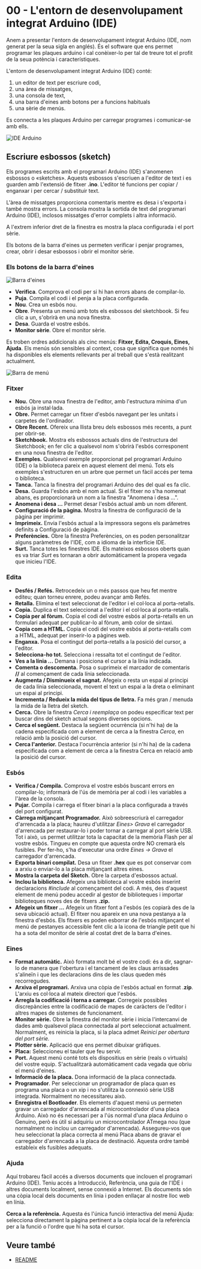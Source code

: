# 00 - L'entorn de desenvolupament integrat Arduino (IDE)

[img01]: ./../imatges/ard/ard-00-01.png "IDE Arduino"
[img02]: ./../imatges/ard/ard-00-02.png "Barra d'eines"
[img03]: ./../imatges/ard/ard-00-03.png "Barra de menú"

Anem a presentar l'entorn de desenvolupament integrat Arduino (IDE, nom generat per la seua sigla en anglés). És el software que ens permet programar les plaques arduino i cal conèixer-lo per tal de treure tot el profit de la seua potència i característiques.

L'entorn de desenvolupament integrat Arduino (IDE) conté:

1. un editor de text per escriure codi,
2. una àrea de missatges,
3. una consola de text,
4. una barra d'eines amb botons per a funcions habituals
5. una sèrie de menús.

Es connecta a les plaques Arduino per carregar programes i comunicar-se amb ells.

![IDE Arduino][img01]

## Escriure esbossos (sketch)

Els programes escrits amb el programari Arduino (IDE) s'anomenen esbossos o «sketches». Aquests esbossos s'escriuen a l'editor de text i es guarden amb l'extensió de fitxer **.ino**. L'editor té funcions per copiar / enganxar i per cercar / substituir text.

L'àrea de missatges proporciona comentaris mentre es desa i s'exporta i també mostra errors. La consola mostra la sortida de text del programari Arduino (IDE), inclosos missatges d'error complets i altra informació.

A l'extrem inferior dret de la finestra es mostra la placa configurada i el port sèrie.

Els botons de la barra d'eines us permeten verificar i penjar programes, crear, obrir i desar esbossos i obrir el monitor sèrie.

### Els botons de la barra d'eines

![Barra d'eines][img02]

- **Verifica**. Comprova el codi per si hi han errors abans de compilar-lo.
- **Puja**. Compila el codi i el penja a la placa configurada.
- **Nou**. Crea un esbós nou.
- **Obre**. Presenta un menú amb tots els esbossos del sketchbook. Si feu clic a un, s'obrirà en una nova finestra.
- **Desa**. Guarda el vostre esbós.
- **Monitor sèrie**. Obre el monitor sèrie.

Es troben ordres addicionals als cinc menús: **Fitxer, Edita, Croquis, Eines, Ajuda**. Els menús són sensibles al context, cosa que significa que només hi ha disponibles els elements rellevants per al treball que s'està realitzant actualment.

![Barra de menú][img03]

### Fitxer

- **Nou.** Obre una nova finestra de l'editor, amb l'estructura mínima d'un esbós ja instal·lada.
- **Obre.** Permet carregar un fitxer d'esbós navegant per les unitats i carpetes de l'ordinador.
- **Obre Recent.** Ofereix una llista breu dels esbossos més recents, a punt per obrir-se.
- **Sketchbook.** Mostra els esbossos actuals dins de l'estructura del Sketchbook; en fer clic a qualsevol nom s'obrirà l'esbós corresponent en una nova finestra de l'editor.
- **Exemples.** Qualsevol exemple proporcionat pel programari Arduino (IDE) o la biblioteca pareix en aquest element del menú. Tots els exemples s'estructuren en un arbre que permet un fàcil accés per tema o biblioteca.
- **Tanca.** Tanca la finestra del programari Arduino des del qual es fa clic.
- **Desa.** Guarda l'esbós amb el nom actual. Si el fitxer no s'ha nomenat abans, es proporcionarà un nom a la finestra "Anomena i desa ...".
- **Anomena i desa ...** Permet desar l'esbós actual amb un nom diferent.
- **Configuració de la pàgina.** Mostra la finestra de configuració de la pàgina per imprimir.
- **Imprimeix.** Envia l'esbós actual a la impressora segons els paràmetres definits a Configuració de pàgina.
- **Preferències.** Obre la finestra Preferències, on es poden personalitzar alguns paràmetres de l'IDE, com a idioma de la interfície IDE.
- **Surt.** Tanca totes les finestres IDE. Els mateixos esbossos oberts quan es va triar _Surt_ es tornaran a obrir automàticament la propera vegada que inicieu l'IDE.

### Edita

- **Desfés / Refés.** Retrocedeix un o més passos que heu fet mentre editeu; quan torneu enrere, podeu avançar amb Refés.
- **Retalla.** Elimina el text seleccionat de l'editor i el col·loca al porta-retalls.
- **Copia.** Duplica el text seleccionat a l'editor i el col·loca al porta-retalls.
- **Copia per al fòrum.** Copia el codi del vostre esbós al porta-retalls en un formulari adequat per publicar-lo al fòrum, amb color de sintaxi.
- **Copia com a HTML.** Copia el codi del vostre esbós al porta-retalls com a HTML, adequat per inserir-lo a pàgines web.
- **Enganxa.** Posa el contingut del porta-retalls a la posició del cursor, a l'editor.
- **Selecciona-ho tot.** Selecciona i ressalta tot el contingut de l'editor.
- **Ves a la línia ...** Demana i posiciona el cursor a la línia indicada.
- **Comenta o descomenta.** Posa o suprimeix el marcador de comentaris **//** al començament de cada línia seleccionada.
- **Augmenta / Disminueix el sagnat.** Afegeix o resta un espai al principi de cada línia seleccionada, movent el text un espai a la dreta o eliminant un espai al principi.
- **Incrementa / Redueix la mida del tipus de lletra.** Fa més gran / menuda la mida de la lletra del sketch.
- **Cerca.** Obre la finestra _Cerca i reemplaça_ on podeu especificar text per buscar dins del sketch actual segons diverses opcions.
- **Cerca el següent.** Destaca la següent ocurrència (si n'hi ha) de la cadena especificada com a element de cerca a la finestra _Cerca_, en relació amb la posició del cursor.
- **Cerca l'anterior.** Destaca l'ocurrència anterior (si n'hi ha) de la cadena especificada com a element de cerca a la finestra Cerca en relació amb la posició del cursor.

### Esbós

- **Verifica / Compila.** Comprova el vostre esbós buscant errors en compilar-lo; informarà de l'ús de memòria per al codi i les variables a l'àrea de la consola.
- **Pujar.** Compila i carrega el fitxer binari a la placa configurada a través del port configurat.
- **Càrrega mitjançant Programador.** Això sobreescriurà el carregador d'arrencada a la placa; haureu d'utilitzar _Eines\> Grava_ el carregador d'arrencada per restaurar-lo i poder tornar a carregar al port sèrie USB. Tot i això, us permet utilitzar tota la capacitat de la memòria Flash per al vostre esbós. Tingueu en compte que aquesta ordre NO cremarà els fusibles. Per fer-ho, s'ha d'executar una ordre _Eines -\> Grava_ el carregador d'arrencada.
- **Exporta binari compilat.** Desa un fitxer **.hex** que es pot conservar com a arxiu o enviar-lo a la placa mitjançant altres eines.
- **Mostra la carpeta del Sketch.** Obre la carpeta d'esbossos actual.
- **Inclou la biblioteca.** Afegeix una biblioteca al vostre esbós inserint declaracions _\#include_ al començament del codi. A més, des d'aquest element de menú podeu accedir al gestor de biblioteques i importar biblioteques noves des de fitxers **.zip.**
- **Afegeix un fitxer \...** Afegeix un fitxer font a l'esbós (es copiarà des de la seva ubicació actual). El fitxer nou apareix en una nova pestanya a la finestra d'esbós. Els fitxers es poden esborrar de l'esbós mitjançant el menú de pestanyes accessible fent clic a la icona de triangle petit que hi ha a sota del monitor de sèrie al costat dret de la barra d'eines.

### Eines

- **Format automàtic.** Això formata molt bé el vostre codi: és a dir, sagnar-lo de manera que l'obertura i el tancament de les claus arrissades s'alineïn i que les declaracions dins de les claus queden més recorregudes.
- **Arxiva el programari.** Arxiva una còpia de l'esbós actual en format .**zip**. L'arxiu es col·loca al mateix directori que l'esbós.
- **Arregla la codificació i torna a carregar.** Corregeix possibles discrepàncies entre la codificació de mapes de caràcters de l'editor i altres mapes de sistemes de funcionament.
- **Monitor sèrie.** Obre la finestra del monitor sèrie i inicia l'intercanvi de dades amb qualsevol placa connectada al port seleccionat actualment. Normalment, es reinicia la placa, si la placa admet _Reinici per obertura del port sèrie._
- **Plotter sèrie.** Aplicació que ens permet dibuixar gràfiques.
- **Placa:** Seleccioneu el tauler que feu servir.
- **Port.** Aquest menú conté tots els dispositius en sèrie (reals o virtuals) del vostre equip. S'actualitzarà automàticament cada vegada que obriu el menú d'eines.
- **Informació de la placa.** Dona informació de la placa connectada.
- **Programador**. Per seleccionar un programador de placa quan es programa una placa o un xip i no s'utilitza la connexió sèrie USB integrada. Normalment no necessitareu això.
- **Enregistra el Bootloader**. Els elements d'aquest menú us permeten gravar un carregador d'arrencada al microcontrolador d'una placa Arduino. Això no és necessari per a l'ús normal d'una placa Arduino o Genuino, però és útil si adquiriu un microcontrolador ATmega nou (que normalment no inclou un carregador d'arrencada). Assegureu-vos que heu seleccionat la placa correcta al menú Placa abans de gravar el carregador d'arrencada a la placa de destinació. Aquesta ordre també estableix els fusibles adequats.

### Ajuda

Aquí trobareu fàcil accés a diversos documents que inclouen el
programari Arduino (IDE). Teniu accés a Introducció, Referència, una
guia de l'IDE i altres documents localment, sense connexió a Internet.
Els documents són una còpia local dels documents en línia i poden
enllaçar al nostre lloc web en línia.

**Cerca a la referència.** Aquesta és l'única funció interactiva del
menú Ajuda: selecciona directament la pàgina pertinent a la còpia local
de la referència per a la funció o l'ordre que hi ha sota el cursor.

## Veure també

- [README](../README.md)
